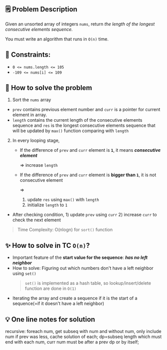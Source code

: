 ## 🗒️ Problem Description

Given an unsorted array of integers `nums`, return *the length of the longest consecutive elements sequence.*

You must write an algorithm that runs in `O(n)` time.


## 📌 Constraints:

- `0 <= nums.length <= 105`
- `-109 <= nums[i] <= 109`

## 🤔 How to solve the problem
1. Sort the `nums` array
- `prev` contains previous element number and `curr` is a pointer for current element in array.
- `length` contains the current length of the consecutive elements sequence and `res` is the longest consecutive elements sequence that will be updated by `max()` function comparing with `length`
2. In every looping stage, 
    - If the difference of `prev` and `curr` element is **`1`**, it means ***consecutive element***
  
      => increase `length`
    - If the difference of `prev` and `curr` element is **bigger than `1`**, it is not consecutive element

      => 
      1. update `res` using `max()` with `length`
      2. initialize `length` to `1`
  
  - After checking condition, 1) update `prev` using `curr` 2) increase `curr` to check the next element

> Time Complexity: O(nlogn) for `sort()` function

## ✨ How to solve in TC `O(n)`?
- Important feature of the **start value for the sequence**: ***has no left neighbor***
- How to solve: Figuring out which numbers don't have a left neighbor using `set()`
  > `set()` is implemented as a hash table, so lookup/insert/delete function are done in `O(1)` 
- Iterating the array and create a sequence if it is the start of a sequence(=if it doesn't have a left neighbor)


## 💡 One line notes for solution
recursive: foreach num, get subseq with num and without num, only include num if prev was less, cache solution of each; dp=subseq length which must end with each num, curr num must be after a prev dp or by itself;
